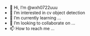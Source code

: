 - 👋 Hi, I’m @wxh0722uuu
- 👀 I’m interested in cv object detection
- 🌱 I’m currently learning ...
- 💞️ I’m looking to collaborate on ...
- 📫 How to reach me ...

<!---
wxh0722uuu/wxh0722uuu is a ✨ special ✨ repository because its `README.md` (this file) appears on your GitHub profile.
You can click the Preview link to take a look at your changes.
--->
